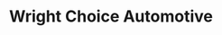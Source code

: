 ---
title: "Wright Choice Automotive"
url: /quesnel/wright-choice-automotive/
shop: Autowerkstatt
---